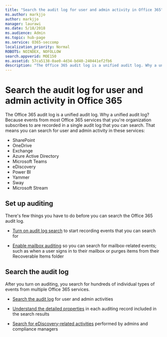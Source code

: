 ```yaml
---
title: "Search the audit log for user and admin activity in Office 365"
ms.author: markjjo
author: markjjo
manager: laurawi
ms.date: 5/18/2018
ms.audience: Admin
ms.topic: hub-page
ms.service: O365-seccomp
localization_priority: Normal
ROBOTS: NOINDEX, NOFOLLOW
search.appverid: MOE150
ms.assetid: 57ca5138-0ae0-4d34-bd40-240441ef2fb6
description: "The Office 365 audit log is a unified audit log. Why a unified audit log? Because events from most Office 365 services that you're organization subscribes to are recorded in a single audit log that you can search. That means you can search for user and admin activity in these services:"
---
```


# Search the audit log for user and admin activity in Office 365

The Office 365 audit log is a unified audit log. Why a unified audit log? Because events from most Office 365 services that you're organization subscribes to are recorded in a single audit log that you can search. That means you can search for user and admin activity in these services: 
  
- SharePoint
- OneDrive
- Exchange
- Azure Active Directory
- Microsoft Teams
- eDiscovery
- Power BI
- Yammer
- Sway
- Microsoft Stream
   
 ## Set up auditing
  
There's few things you have to do before you can search the Office 365 audit log.
  
- [Turn on audit log search](turn-audit-log-search-on-or-off.md) to start recording events that you can search for 
    
- [Enable mailbox auditing](enable-mailbox-auditing.md) so you can search for mailbox-related events; such as when a user signs in to their mailbox or purges items from their Recoverable Items folder 
    
 ## Search the audit log
  
After you turn on auditing, you search for hundreds of individual types of events from multiple Office 365 services.
  
- [Search the audit log](search-the-audit-log-in-security-and-compliance.md) for user and admin activities 
    
- [Understand the detailed properties](detailed-properties-in-the-office-365-audit-log.md) in each auditing record included in the search results 
    
- [Search for eDiscovery-related activities](search-for-ediscovery-activities-in-the-audit-log.md) performed by admins and compliance managers 
